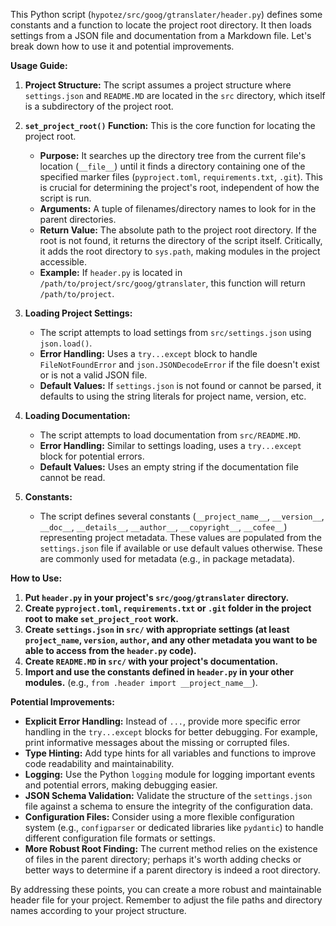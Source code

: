 This Python script (`hypotez/src/goog/gtranslater/header.py`) defines some constants and a function to locate the project root directory. It then loads settings from a JSON file and documentation from a Markdown file. Let's break down how to use it and potential improvements.

**Usage Guide:**

1. **Project Structure:**  The script assumes a project structure where `settings.json` and `README.MD` are located in the `src` directory, which itself is a subdirectory of the project root.

2. **`set_project_root()` Function:** This is the core function for locating the project root.
   - **Purpose:** It searches up the directory tree from the current file's location (`__file__`) until it finds a directory containing one of the specified marker files (`pyproject.toml`, `requirements.txt`, `.git`). This is crucial for determining the project's root, independent of how the script is run.
   - **Arguments:** A tuple of filenames/directory names to look for in the parent directories.
   - **Return Value:**  The absolute path to the project root directory. If the root is not found, it returns the directory of the script itself.  Critically, it adds the root directory to `sys.path`, making modules in the project accessible.
   - **Example:**  If `header.py` is located in `/path/to/project/src/goog/gtranslater`, this function will return `/path/to/project`.

3. **Loading Project Settings:**
   - The script attempts to load settings from `src/settings.json` using `json.load()`.
   - **Error Handling:** Uses a `try...except` block to handle `FileNotFoundError` and `json.JSONDecodeError` if the file doesn't exist or is not a valid JSON file.
   - **Default Values:** If `settings.json` is not found or cannot be parsed, it defaults to using the string literals for project name, version, etc.

4. **Loading Documentation:**
   - The script attempts to load documentation from `src/README.MD`.
   - **Error Handling:** Similar to settings loading, uses a `try...except` block for potential errors.
   - **Default Values:** Uses an empty string if the documentation file cannot be read.

5. **Constants:**
   - The script defines several constants (`__project_name__`, `__version__`, `__doc__`, `__details__`, `__author__`, `__copyright__`, `__cofee__`) representing project metadata. These values are populated from the `settings.json` file if available or use default values otherwise. These are commonly used for metadata (e.g., in package metadata).

**How to Use:**

1. **Put `header.py` in your project's `src/goog/gtranslater` directory.**
2. **Create `pyproject.toml`, `requirements.txt` or `.git` folder in the project root to make `set_project_root` work.**
3. **Create `settings.json` in `src/` with appropriate settings (at least `project_name`, `version`, `author`, and any other metadata you want to be able to access from the `header.py` code).**
4. **Create `README.MD` in `src/` with your project's documentation.**
5. **Import and use the constants defined in `header.py` in your other modules.**  (e.g.,  `from .header import __project_name__`).

**Potential Improvements:**

* **Explicit Error Handling:**  Instead of `...`, provide more specific error handling in the `try...except` blocks for better debugging. For example, print informative messages about the missing or corrupted files.
* **Type Hinting:**  Add type hints for all variables and functions to improve code readability and maintainability.
* **Logging:**  Use the Python `logging` module for logging important events and potential errors, making debugging easier.
* **JSON Schema Validation:** Validate the structure of the `settings.json` file against a schema to ensure the integrity of the configuration data.
* **Configuration Files:** Consider using a more flexible configuration system (e.g., `configparser` or dedicated libraries like `pydantic`) to handle different configuration file formats or settings.
* **More Robust Root Finding:** The current method relies on the existence of files in the parent directory; perhaps it's worth adding checks or better ways to determine if a parent directory is indeed a root directory.


By addressing these points, you can create a more robust and maintainable header file for your project. Remember to adjust the file paths and directory names according to your project structure.